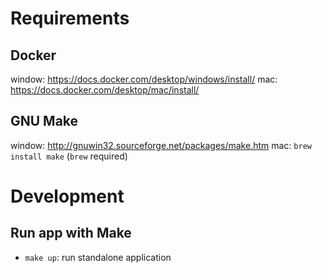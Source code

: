 # Requirements

## Docker
window: https://docs.docker.com/desktop/windows/install/
mac: https://docs.docker.com/desktop/mac/install/

## GNU Make
window: http://gnuwin32.sourceforge.net/packages/make.htm
mac: `brew install make` (`brew` required)

# Development

## Run app with Make

* `make up`: run standalone application


